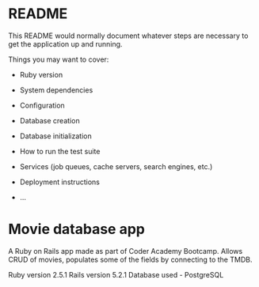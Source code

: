 # README

This README would normally document whatever steps are necessary to get the
application up and running.

Things you may want to cover:

* Ruby version

* System dependencies

* Configuration

* Database creation

* Database initialization

* How to run the test suite

* Services (job queues, cache servers, search engines, etc.)

* Deployment instructions

* ...

# Movie database app

A Ruby on Rails app made as part of Coder Academy Bootcamp.
Allows CRUD of movies, populates some of the fields by connecting to the TMDB.

Ruby version 2.5.1
Rails version 5.2.1
Database used - PostgreSQL
